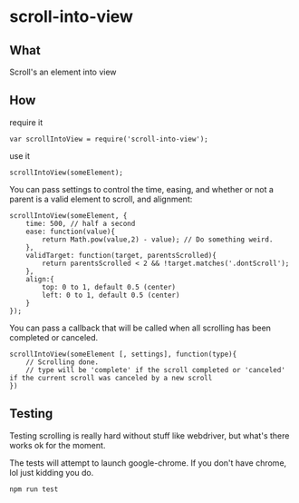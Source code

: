 # scroll-into-view

## What

Scroll's an element into view

## How

require it

    var scrollIntoView = require('scroll-into-view');

use it

    scrollIntoView(someElement);

You can pass settings to control the time, easing, and whether or not a parent is a valid element to scroll, and alignment:

    scrollIntoView(someElement, {
        time: 500, // half a second
        ease: function(value){
            return Math.pow(value,2) - value); // Do something weird.
        },
        validTarget: function(target, parentsScrolled){
            return parentsScrolled < 2 && !target.matches('.dontScroll');
        },
        align:{
            top: 0 to 1, default 0.5 (center)
            left: 0 to 1, default 0.5 (center)
        }
    });

You can pass a callback that will be called when all scrolling has been completed or canceled.

    scrollIntoView(someElement [, settings], function(type){
        // Scrolling done.
        // type will be 'complete' if the scroll completed or 'canceled' if the current scroll was canceled by a new scroll
    })

## Testing

Testing scrolling is really hard without stuff like webdriver, but what's there works ok for the moment.

The tests will attempt to launch google-chrome. If you don't have chrome, lol just kidding you do.

    npm run test